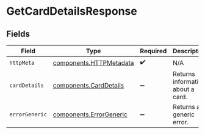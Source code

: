 # GetCardDetailsResponse


## Fields

| Field                                                              | Type                                                               | Required                                                           | Description                                                        |
| ------------------------------------------------------------------ | ------------------------------------------------------------------ | ------------------------------------------------------------------ | ------------------------------------------------------------------ |
| `httpMeta`                                                         | [components.HTTPMetadata](../../models/components/httpmetadata.md) | :heavy_check_mark:                                                 | N/A                                                                |
| `cardDetails`                                                      | [components.CardDetails](../../models/components/carddetails.md)   | :heavy_minus_sign:                                                 | Returns information about a card.                                  |
| `errorGeneric`                                                     | [components.ErrorGeneric](../../models/components/errorgeneric.md) | :heavy_minus_sign:                                                 | Returns a generic error.                                           |